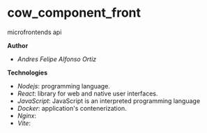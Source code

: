 # cow_component_front

microfrontends api

**Author**
  - *Andres Felipe Alfonso Ortiz*

**Technologies**
  - *Nodejs*: programming language.
  - *React*:  library for web and native user interfaces.
  - *JavaScript*: JavaScript is an interpreted programming language
  - *Docker*: application's contenerization.
  - *Nginx*:
  - *Vite*: